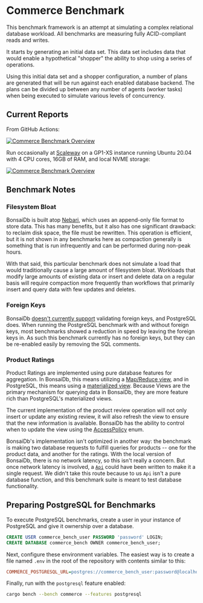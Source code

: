 # Commerce Benchmark

This benchmark framework is an attempt at simulating a complex relational
database workload. All benchmarks are measuring fully ACID-compliant reads and
writes.

It starts by generating an initial data set. This data set includes data that
would enable a hypothetical "shopper" the ability to shop using a series of
operations.

Using this initial data set and a shopper configuration, a number of plans are
generated that will be run against each enabled database backend. The plans can
be divided up between any number of agents (worker tasks) when being executed to
simulate various levels of concurrency.

## Current Reports

From GitHub Actions:

[![Commerce Benchmark Overview](https://dev.bonsaidb.io/benchmarks/commerce/Overview.png)](https://dev.bonsaidb.io/benchmarks/commerce/)

Run occasionally at [Scaleway](https://scaleway.com) on a GP1-XS instance running Ubuntu 20.04 with 4 CPU cores, 16GB of RAM, and local NVME storage:

[![Commerce Benchmark Overview](https://khonsulabs-storage.s3.us-west-000.backblazeb2.com/bonsaidb-scaleway-gp1-xs/commerce/Overview.png)](https://khonsulabs-storage.s3.us-west-000.backblazeb2.com/bonsaidb-scaleway-gp1-xs/commerce/index.html)

## Benchmark Notes

### Filesystem Bloat

BonsaiDb is built atop [Nebari](https://github.com/khonsulabs/nebari), which
uses an append-only file format to store data. This has many benefits, but it
also has one significant drawback: to reclaim disk space, the file must be
rewritten. This operation is efficient, but it is not shown in any benchmarks
here as compaction generally is something that is run infrequently and can be
performed during non-peak hours.

With that said, this particular benchmark does not simulate a load that would
traditionally cause a large amount of filesystem bloat. Workloads that modify
large amounts of existing data or insert and delete data on a regular basis will
require compaction more frequently than workflows that primarily insert and
query data with few updates and deletes.

### Foreign Keys

BonsaiDb [doesn't currently
support](https://github.com/khonsulabs/bonsaidb/issues/136) validating foreign
keys, and PostgreSQL does. When running the PostgreSQL benchmark with and without foreign
keys, most benchmarks showed a reduction in speed by leaving the foreign keys
in. As such this benchmark currently has no foreign keys, but they can be
re-enabled easily by removing the SQL comments.

### Product Ratings

Product Ratings are implemented using pure database features for aggregation. In BonsaiDb, this means utilizing a [Map/Reduce view](https://dev.bonsaidb.io/main/guide/about/concepts/view.html), and in PostgreSQL, this means using a [materialized view](https://www.postgresql.org/docs/current/rules-materializedviews.html). Because Views are the primary mechanism for querying data in BonsaiDb, they are more feature rich than PostgreSQL's materialized views.

The current implementation of the product review operation will not only insert or update any existing review, it will also refresh the view to ensure that the new information is available. BonsaiDb has the ability to control when to update the view using the [AccessPolicy](https://dev.bonsaidb.io/main/bonsaidb/core/connection/enum.AccessPolicy.html) enum.

BonsaiDb's implementation isn't optimized in another way: the benchmark is making two database requests to fulfill queries for products -- one for the product data, and another for the ratings. With the local version of BonsaiDb, there is no network latency, so this isn't really a concern. But once network latency is involved, a [`Api`](https://dev.bonsaidb.io/main/guide/about/access-models/custom-api-server.html) could have been written to make it a single request. We didn't take this route because to us `Api` isn't a pure database function, and this benchmark suite is meant to test database functionality.

## Preparing PostgreSQL for Benchmarks

To execute PostgreSQL benchmarks, create a user in your instance of PostgreSQL
and give it ownership over a database.

```sql
CREATE USER commerce_bench_user PASSWORD 'password' LOGIN;
CREATE DATABASE commerce_bench OWNER commerce_bench_user;
```

Next, configure these environment variables. The easiest way is to create a file
named `.env` in the root of the repository with contents similar to this:

```ini
COMMERCE_POSTGRESQL_URL=postgres://commerce_bench_user:password@localhost/commerce_bench
```

Finally, run with the `postgresql` feature enabled:

```sh
cargo bench --bench commerce --features postgresql
```
